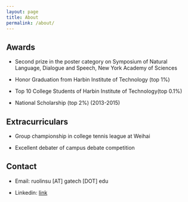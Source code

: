 ```yaml
---
layout: page
title: About
permalink: /about/
---
```


## Awards

- Second prize in the poster category on Symposium of Natural Language, Dialogue and Speech, New York Academy of Sciences

- Honor Graduation from Harbin Institute of Technology (top 1%)

- Top 10 College Students of Harbin Institute of Technology(top 0.1%)

- National Scholarship (top 2%) (2013-2015)

## Extracurriculars

- Group championship in college tennis league at Weihai

- Excellent debater of campus debate competition

## Contact

- Email: ruolinsu [AT] gatech [DOT] edu

- Linkedin: [link](https://www.linkedin.com/in/ruolin-su-986b20183/)

